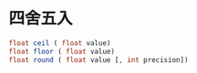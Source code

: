 # 四舍五入

```php
float ceil ( float value)
float floor ( float value)
float round ( float value [, int precision])
```
